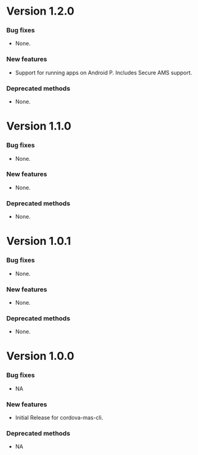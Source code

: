 # Version 1.2.0

### Bug fixes

- None.

### New features

- Support for running apps on Android P. Includes Secure AMS support.

### Deprecated methods

- None.


# Version 1.1.0

### Bug fixes

- None.

### New features

- None.

### Deprecated methods

- None.


# Version 1.0.1

### Bug fixes

- None.

### New features

- None.

### Deprecated methods

- None.


# Version 1.0.0

### Bug fixes

- NA

### New features

- Initial Release for cordova-mas-cli.

### Deprecated methods

- NA


 [mag]: https://docops.ca.com/mag
 [mas.ca.com]: http://mas.ca.com/
 [docs]: http://mas.ca.com/docs/
 [blog]: http://mas.ca.com/blog/

 [releases]: ../../releases
 [contributing]: /CONTRIBUTING.md
 [license-link]: /LICENSE
